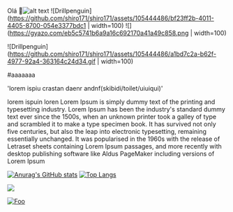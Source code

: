 Olá 👋![alt text](Drillpenguin-1.gif)
![Drillpenguin](https://github.com/shiro171/shiro171/assets/105444486/bf23ff2b-4011-4405-8700-054e3377bdc1 | width=100)
![](https://gyazo.com/eb5c5741b6a9a16c692170a41a49c858.png | width=100)

![Drillpenguin](https://github.com/shiro171/shiro171/assets/105444486/a1bd7c2a-b62f-4977-92a4-363164c24d34.gif | width=100)


#aaaaaaa


'lorem ispiu crastan daenr andnf(skibidi/toilet/uiuiqui)'

lorem ispuin loren Lorem Ipsum is simply dummy text of the printing and typesetting industry. Lorem Ipsum has been the industry's standard dummy text ever since the 1500s, when an unknown printer took a galley of type and scrambled it to make a type specimen book. It has survived not only five centuries, but also the leap into electronic typesetting, remaining essentially unchanged. It was popularised in the 1960s with the release of Letraset sheets containing Lorem Ipsum passages, and more recently with desktop publishing software like Aldus PageMaker including versions of Lorem Ipsum

[![Anurag's GitHub stats](https://github-readme-stats.vercel.app/api?username=shiro171)](https://github.com/shiro171/github-readme-stats) [![Top Langs](https://github-readme-stats.vercel.app/api/top-langs/?username=shiro171&layout=donut-vertical)](https://github.com/shiro171/github-readme-stats)


[<img src="http://www.google.com.au/images/nav_logo7.png">](http://google.com.au/)

[![Foo](http://www.google.com.au/images/nav_logo7.png)](http://google.com.au/)
